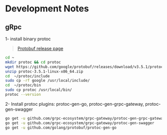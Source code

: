 # Development Notes


## gRpc
1- install binary protoc
> [Protobuf release page](https://github.com/google/protobuf/releases)
```bash
cd ~
mkdir protoc && cd protoc
wget https://github.com/google/protobuf/releases/download/v3.5.1/protoc-3.5.1-linux-x86_64.zip
unzip protoc-3.5.1-linux-x86_64.zip
cd  ~/protoc/include
sudo cp -rf google /usr/local/include/
cd  ~/protoc/bin
sudo cp protoc /usr/local/bin/
protoc --version
```
2- Install protoc plugins: protoc-gen-go, protoc-gen-grpc-gateway, protoc-gen-swagger
```bash
go get -u github.com/grpc-ecosystem/grpc-gateway/protoc-gen-grpc-gateway
go get -u github.com/grpc-ecosystem/grpc-gateway/protoc-gen-swagger
go get -u github.com/golang/protobuf/protoc-gen-go
```
